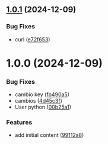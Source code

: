 ## [1.0.1](https://github.com/KaySaf87/python-app-devsecops/compare/v1.0.0...v1.0.1) (2024-12-09)


### Bug Fixes

* curl ([e72f653](https://github.com/KaySaf87/python-app-devsecops/commit/e72f653095cb92974ada8d52ab9d176898fcbda5))

# 1.0.0 (2024-12-09)


### Bug Fixes

* cambio key ([fb490a5](https://github.com/KaySaf87/python-app-devsecops/commit/fb490a58c31555123514edac90afa3150a22d03a))
* cambios ([4d45c3f](https://github.com/KaySaf87/python-app-devsecops/commit/4d45c3ffb3bbf65eb85ca0b2e193b499067c2adf))
* User python ([00b25a1](https://github.com/KaySaf87/python-app-devsecops/commit/00b25a1c769f33884414378fc12c486cbd87d304))


### Features

* add initial content ([99112a8](https://github.com/KaySaf87/python-app-devsecops/commit/99112a8cd8fbc46e2593cbe5fe6be40e1333dcf1))
